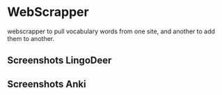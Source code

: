 # WebScrapper
webscrapper to pull vocabulary words from one site, and another to add them to another. 


## Screenshots LingoDeer


## Screenshots Anki
